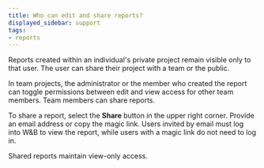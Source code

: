 ```yaml
---
title: Who can edit and share reports?
displayed_sidebar: support
tags:
- reports
---
```

Reports created within an individual's private project remain visible only to that user. The user can share their project with a team or the public.

In team projects, the administrator or the member who created the report can toggle permissions between edit and view access for other team members. Team members can share reports.

To share a report, select the **Share** button in the upper right corner. Provide an email address or copy the magic link. Users invited by email must log into W&B to view the report, while users with a magic link do not need to log in.

Shared reports maintain view-only access.